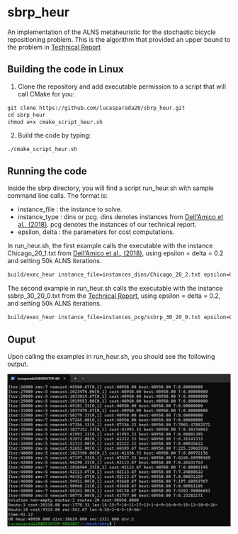# sbrp_heur
An implementation of the ALNS metaheuristic for the stochastic bicycle repositioning problem. This is the algorithm that provided an upper bound to the problem in [Technical Report](https://www.cirrelt.ca/documentstravail/cirrelt-2024-26.pdf)

## Building the code in Linux

1. Clone the repository and add executable permission to a script that will call CMake for you:

```shell
git clone https://github.com/lucasparada20/sbrp_heur.git
cd sbrp_heur
chmod u+x cmake_script_heur.sh
```
2. Build the code by typing:

```bash
./cmake_script_heur.sh
```

## Running the code

Inside the sbrp directory, you will find a script run_heur.sh with sample command line calls. The format is:

* instance_file : the instance to solve.
* instance_type : dins or pcg. dins denotes instances from [Dell'Amico et al., (2018)](https://doi.org/10.1016/j.trb.2018.10.015). pcg denotes the instances of our technical report. 
* epsilon, delta : the parameters for cost computations.

In run_heur.sh, the first example calls the executable with the instance Chicago_20_1.txt from [Dell'Amico et al., (2018)](https://doi.org/10.1016/j.trb.2018.10.015), using epsilon = delta = 0.2 and setting 50k ALNS iterations.

```bash
build/exec_heur instance_file=instances_dins/Chicago_20_2.txt epsilon=0.2 delta=0.2 iterations=50000 instance_type=dins
```
The second example in run_heur.sh calls the executable with the instance ssbrp_30_20_0.txt from the [Technical Report](https://www.cirrelt.ca/documentstravail/cirrelt-2024-26.pdf), using epsilon = delta = 0.2, and setting 50k ALNS iterations. 

```bash
build/exec_heur instance_file=instances_pcg/ssbrp_30_20_0.txt epsilon=0.2 delta=0.2 iterations=50000  instance_type=pcg
```
## Ouput
Upon calling the examples in run_heur.sh, you should see the following output.

![Chicago_20_2](/images/Chicago_20_2.jpg)

